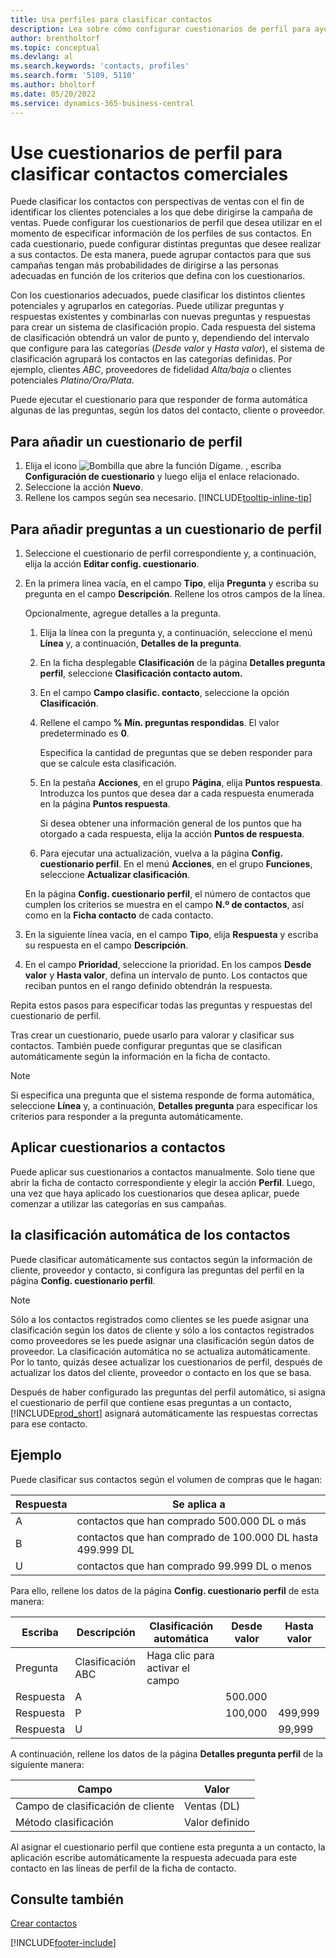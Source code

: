 ```yaml
---
title: Usa perfiles para clasificar contactos
description: Lea sobre cómo configurar cuestionarios de perfil para ayudar a clasificar los perfiles de sus contactos comerciales.
author: brentholtorf
ms.topic: conceptual
ms.devlang: al
ms.search.keywords: 'contacts, profiles'
ms.search.form: '5109, 5110'
ms.author: bholtorf
ms.date: 05/20/2022
ms.service: dynamics-365-business-central
---
```


# <a name="use-profile-questionnaires-to-classify-business-contacts"></a>Use cuestionarios de perfil para clasificar contactos comerciales

Puede clasificar los contactos con perspectivas de ventas con el fin de identificar los clientes potenciales a los que debe dirigirse la campaña de ventas. Puede configurar los cuestionarios de perfil que desea utilizar en el momento de especificar información de los perfiles de sus contactos. En cada cuestionario, puede configurar distintas preguntas que desee realizar a sus contactos. De esta manera, puede agrupar contactos para que sus campañas tengan más probabilidades de dirigirse a las personas adecuadas en función de los criterios que defina con los cuestionarios.  

Con los cuestionarios adecuados, puede clasificar los distintos clientes potenciales y agruparlos en categorías. Puede utilizar preguntas y respuestas existentes y combinarlas con nuevas preguntas y respuestas para crear un sistema de clasificación propio. Cada respuesta del sistema de clasificación obtendrá un valor de punto y, dependiendo del intervalo que configure para las categorías (*Desde valor* y *Hasta valor*), el sistema de clasificación agrupará los contactos en las categorías definidas. Por ejemplo, clientes *ABC*, proveedores de fidelidad *Alta/baja* o clientes potenciales *Platino/Oro/Plata*.  

Puede ejecutar el cuestionario para que responder de forma automática algunas de las preguntas, según los datos del contacto, cliente o proveedor.  

## <a name="to-add-a-profile-questionnaire"></a>Para añadir un cuestionario de perfil

1. Elija el icono ![Bombilla que abre la función Dígame.](media/ui-search/search_small.png "Dígame qué desea hacer") , escriba **Configuración de cuestionario** y luego elija el enlace relacionado.  
2. Seleccione la acción **Nuevo**.  
3. Rellene los campos según sea necesario. [!INCLUDE[tooltip-inline-tip](includes/tooltip-inline-tip_md.md)]  

## <a name="to-add-questions-to-a-profile-questionnaire"></a>Para añadir preguntas a un cuestionario de perfil

1. Seleccione el cuestionario de perfil correspondiente y, a continuación, elija la acción **Editar config. cuestionario**.  
2. En la primera línea vacía, en el campo **Tipo**, elija **Pregunta** y escriba su pregunta en el campo **Descripción**. Rellene los otros campos de la línea.  

    Opcionalmente, agregue detalles a la pregunta.

    1. Elija la línea con la pregunta y, a continuación, seleccione el menú **Línea** y, a continuación, **Detalles de la pregunta**.  

    2. En la ficha desplegable **Clasificación** de la página **Detalles pregunta perfil**, seleccione **Clasificación contacto autom.**  

    3. En el campo **Campo clasific. contacto**, seleccione la opción **Clasificación**.  

    4. Rellene el campo **% Mín. preguntas respondidas**. El valor predeterminado es **0**.  

        Especifica la cantidad de preguntas que se deben responder para que se calcule esta clasificación.

    5. En la pestaña **Acciones**, en el grupo **Página**, elija **Puntos respuesta**. Introduzca los puntos que desea dar a cada respuesta enumerada en la página **Puntos respuesta**.

        Si desea obtener una información general de los puntos que ha otorgado a cada respuesta, elija la acción **Puntos de respuesta**.

    6. Para ejecutar una actualización, vuelva a la página **Config. cuestionario perfil**. En el menú **Acciones**, en el grupo **Funciones**, seleccione **Actualizar clasificación**.

    En la página **Config. cuestionario perfil**, el número de contactos que cumplen los criterios se muestra en el campo **N.º de contactos**, así como en la **Ficha contacto** de cada contacto.

3. En la siguiente línea vacía, en el campo **Tipo**, elija **Respuesta** y escriba su respuesta en el campo **Descripción**.  
4. En el campo **Prioridad**, seleccione la prioridad. En los campos **Desde valor** y **Hasta valor**, defina un intervalo de punto. Los contactos que reciban puntos en el rango definido obtendrán la respuesta.  

Repita estos pasos para especificar todas las preguntas y respuestas del cuestionario de perfil.

Tras crear un cuestionario, puede usarlo para valorar y clasificar sus contactos. También puede configurar preguntas que se clasifican automáticamente según la información en la ficha de contacto.  

> [!NOTE]
> Si especifica una pregunta que el sistema responde de forma automática, seleccione **Línea** y, a continuación, **Detalles pregunta** para especificar los criterios para responder a la pregunta automáticamente.

## <a name="apply-questionnaires-to-contacts"></a>Aplicar cuestionarios a contactos

Puede aplicar sus cuestionarios a contactos manualmente. Solo tiene que abrir la ficha de contacto correspondiente y elegir la acción **Perfil**. Luego, una vez que haya aplicado los cuestionarios que desea aplicar, puede comenzar a utilizar las categorías en sus campañas.  

## <a name="the-automatic-classification-of-contacts"></a>la clasificación automática de los contactos

Puede clasificar automáticamente sus contactos según la información de cliente, proveedor y contacto, si configura las preguntas del perfil en la página **Config. cuestionario perfil**.  

> [!NOTE]
> Sólo a los contactos registrados como clientes se les puede asignar una clasificación según los datos de cliente y sólo a los contactos registrados como proveedores se les puede asignar una clasificación según datos de proveedor. La clasificación automática no se actualiza automáticamente. Por lo tanto, quizás desee actualizar los cuestionarios de perfil, después de actualizar los datos del cliente, proveedor o contacto en los que se basa.  

Después de haber configurado las preguntas del perfil automático, si asigna el cuestionario de perfil que contiene esas preguntas a un contacto, [!INCLUDE[prod_short](includes/prod_short.md)] asignará automáticamente las respuestas correctas para ese contacto.  

## <a name="example"></a>Ejemplo

Puede clasificar sus contactos según el volumen de compras que le hagan:

|Respuesta|Se aplica a|
|--- |--- |
|A|contactos que han comprado 500.000 DL o más|
|B|contactos que han comprado de 100.000 DL hasta 499.999 DL|
|U|contactos que han comprado 99.999 DL o menos|

Para ello, rellene los datos de la página **Config. cuestionario perfil** de esta manera:

| Escriba     | Descripción        | Clasificación automática     | Desde valor | Hasta valor |
|----------|--------------------|------------------------------|------------|----------|
| Pregunta | Clasificación ABC | Haga clic para activar el campo |            |          |
| Respuesta   | A                  |                              | 500.000    |          |
| Respuesta   | P                  |                              | 100,000    | 499,999  |
| Respuesta   | U                  |                              |            | 99,999   |

A continuación, rellene los datos de la página **Detalles pregunta perfil** de la siguiente manera:

| Campo                         | Valor         |
|-------------------------------|---------------|
| Campo de clasificación de cliente | Ventas (DL)   |
| Método clasificación         | Valor definido |

Al asignar el cuestionario perfil que contiene esta pregunta a un contacto, la aplicación escribe automáticamente la respuesta adecuada para este contacto en las líneas de perfil de la ficha de contacto.

## <a name="see-also"></a>Consulte también

[Crear contactos](marketing-create-contact-companies.md)  


[!INCLUDE[footer-include](includes/footer-banner.md)]
